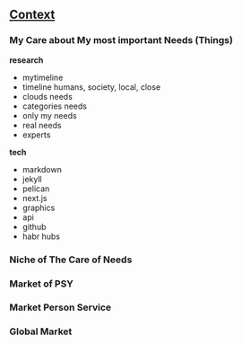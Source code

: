 ## [Context](pre.html)

### My Care about My most important Needs (Things)

**research**
- mytimeline
- timeline humans, society, local, close
- clouds needs
- categories needs
- only my needs
- real needs
- experts

**tech**
- markdown
- jekyll
- pelican
- next.js
- graphics
- api
- github
- habr hubs


### Niche of The Care of Needs

### Market of PSY

### Market Person Service

### Global Market
